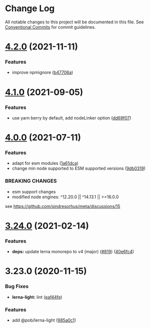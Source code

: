 # Change Log

All notable changes to this project will be documented in this file.
See [Conventional Commits](https://conventionalcommits.org) for commit guidelines.

# [4.2.0](https://github.com/christophehurpeau/pob/compare/@pob/lerna-light@4.1.0...@pob/lerna-light@4.2.0) (2021-11-11)


### Features

* improve npmignore ([b47706a](https://github.com/christophehurpeau/pob/commit/b47706af4f9be4f8103ec1306879bbd0a6989e6b))





# [4.1.0](https://github.com/christophehurpeau/pob/compare/@pob/lerna-light@4.0.0...@pob/lerna-light@4.1.0) (2021-09-05)


### Features

* use yarn berry by default, add nodeLinker option ([dd69f07](https://github.com/christophehurpeau/pob/commit/dd69f07bea029aff1c3a5f1d22f5981cbbee3539))





# [4.0.0](https://github.com/christophehurpeau/pob/compare/@pob/lerna-light@3.24.0...@pob/lerna-light@4.0.0) (2021-07-11)


### Features

* adapt for esm modules ([1a61dca](https://github.com/christophehurpeau/pob/commit/1a61dcafefd4f00e4ea98b75fce0404bf2fa6460))
* change min node supported to ESM supported versions ([9db0319](https://github.com/christophehurpeau/pob/commit/9db031908e73eb08863685f428043dc17b3f08c2))


### BREAKING CHANGES

* esm support changes
* modified node engines: ^12.20.0 || ^14.13.1 || >=16.0.0

see https://github.com/sindresorhus/meta/discussions/15





# [3.24.0](https://github.com/christophehurpeau/pob/compare/@pob/lerna-light@3.23.0...@pob/lerna-light@3.24.0) (2021-02-14)


### Features

* **deps:** update lerna monorepo to v4 (major) ([#819](https://github.com/christophehurpeau/pob/issues/819)) ([40e6fc4](https://github.com/christophehurpeau/pob/commit/40e6fc440aabfec3fc9102a44924e8f8c176cfb7))





# 3.23.0 (2020-11-15)


### Bug Fixes

* **lerna-light:** lint ([eaf44fe](https://github.com/christophehurpeau/pob/commit/eaf44fe5d803c6a85f7abf13359313547a3de2e4))


### Features

* add @pob/lerna-light ([985a0c1](https://github.com/christophehurpeau/pob/commit/985a0c180c6b9ad2b4488071d563aa3345b6ab6d))
